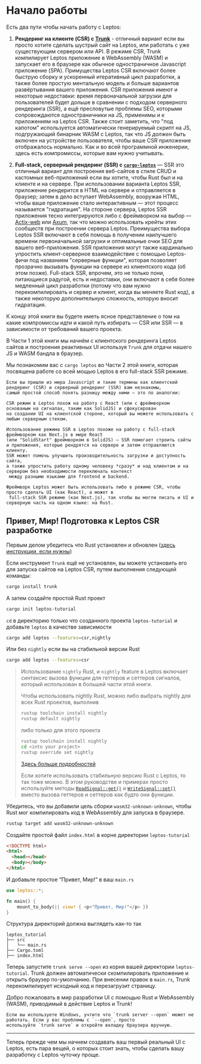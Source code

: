 # Начало работы

Есть два пути чтобы начать работу с Leptos:
1. **Рендеринг на клиенте (CSR) с [Trunk](https://trunkrs.dev/)** - отличный вариант если вы просто хотите сделать шустрый сайт на Leptos,
или работать с уже существующим сервером или API.
В режиме CSR, Trunk компилирует Leptos приложение в WebAssembly (WASM) и запускает его в браузере как обычное 
одностраничное Javascript приложение (SPA). Примущества Leptos CSR включают более быструю сборку и ускоренный
итеративный цикл разработки, а также более простую ментальную модель и больше вариантов развёртывания вашего приложения.
CSR приложения имеют и некоторые недоставки: время первоначальной загрузки для пользователей будет дольше
в сравнении с подходом серверного рендеринга (SSR), а ещё пресловутые проблемы SEO, которыми сопровождаются 
одностраничники на JS, применимы и к приложениям на Leptos CSR. Также стоит заметить, что "под капотом" используется
 автоматически генерируемый скрипт на JS, подгружающий бинарник WASM с Leptos, так что JS *должен* быть включен
на устройстве пользователя, чтобы ваше CSR приложение отображалось нормально. Как и во всей программной инженерии,
здесь есть компромиссы, которые вам нужно учитывать.

2. **Full-stack, серверный рендеринг (SSR) c [`cargo-leptos`](https://github.com/leptos-rs/cargo-leptos)** 
— SSR это отличный вариант для построения веб-сайтов в стиле CRUD и кастомных веб-приложений если вы хотите,
чтобы Rust был и на клиенте и на сервере. При использовании варианта Leptos SSR, приложение рендерится 
в HTML на сервере и отправляется в браузер; затем в дело вступает WebAssembly, вооружая HTML, чтобы ваше приложение
стало интерактивным — этот процесс называется "гидратация". На стороне сервера, Leptos SSR приложения тесно интегрируются
либо с фреймворком на выбор — [Actix-web](https://docs.rs/leptos_actix/latest/leptos_actix/index.html)
или [Axum](https://docs.rs/leptos_axum/latest/leptos_axum/index.html), 
так что можно использовать крейты этих сообществ при построении сервера Leptos.
Преимущества выбора Leptos SSR включают в себя помощь в получении наилучшего времени первоначальной загрузки и оптимальные
очки SEO для вашего веб-приложения. SSR приложения могут также кардинально упростить клиент-серверное взаимодействие
с помощью Leptos-фичи под названием "серверные функции", которая позволяет прозрачно вызывать функции на сервере
из клиентского кода (об этом позже). Full-stack SSR, впрочем, это не только пони, питающиеся радугой, 
есть и недоставки, они включают в себя более медленный цикл разработки (потому что вам нужно перекомпилировать
и сервер и клиент, когда вы меняете Rust код), а также некоторую дополнительную сложность, которую вносит гидратация.

К концу этой книги вы будете иметь ясное представление о том на какие компромиссы идти и какой путь избирать — CSR или SSR
 — в зависимости от требований вашего проекта.

В Части 1 этой книги мы начнём с клиентского рендеринга Leptos сайтов и построения реактивных UI используя `Trunk`
для отдачи нашего JS и WASM бандла в браузер.

Мы познакомим вас с `cargo leptos` во Части 2 этой книги, которая посвящена работе со всей мощью
Leptos в его full-stack SSR режиме.

```admonish note
Если вы пришли из мира Javascript и такие термины как клиентский рендеринг (CSR) и серверный рендеринг (SSR) вам незнакомы,
самый простой способ понять разницу между ними — это по аналогии:

CSR режим в Leptos похож на работу с React (или с фреймворком основаным на сигналах, таким как SolidJS) и сфокусирован
на создании UI на клиентской стороне, который вы можете использовать с любым серверным стеком.  

Использование режима SSR в Leptos похоже на работу с full-stack фреймворком как Next.js в мире React
(или "SolidStart" фреймворком в SolidJS) — SSR помогает строить сайты и приложения, которые рендрятся на сервере и затем отправляются клиенту.
SSR может помочь улучшить производительность загрузки и доступность сайта, 
а также упростить работу одному человеку *сразу* и над клиентом и на сервером без необходимости переключать контекст
 между разными языками для frontend и backend.       

Фреймворк Leptos может быть использовать либо в режиме CSR, чтобы просто сделать UI (как React), а может в
 full-stack SSR режиме (как Next.js), так чтобы вы могли писать и UI и серверную часть на одном языке: на Rust.   
```

## Привет, Мир! Подготовка к Leptos CSR разработке

Первым делом убедитесь что Rust установлен и обновлен ([здесь инструкции, если нужны](https://www.rust-lang.org/tools/install))

Если инструмент `Trunk` ещё не установлен, вы можете установить его для запуска сайтов на Leptos CSR, путем выполнения следующей команды:

```bash
cargo install trunk
```

А затем создайте простой Rust проект

```bash
cargo init leptos-tutorial
```

`cd` в директорию только что созданного проекта `leptos-tutorial` и добавьте `leptos` в качестве зависимости

```bash
cargo add leptos --features=csr,nightly
```

Или без  `nightly` если вы на стабильной версии Rust

```bash
cargo add leptos --features=csr
```

> Использование `nightly` Rust, и `nightly` feature в Leptos включает синтаксис вызова функции для геттеров и сеттеров сигналов, который использован в большей части этой книги.
>
> Чтобы использовать nightly Rust, можно либо выбрать nightly для всех Rust проектов, выполнив
>
> ```bash
> rustup toolchain install nightly
> rustup default nightly
> ```
>
> либо только для этого проекта
>
> ```bash
> rustup toolchain install nightly
> cd <into your project>
> rustup override set nightly
> ```
>
> [Здесь больше подробностей](https://doc.rust-lang.org/book/appendix-07-nightly-rust.html)
>
> Если хотите использовать стабильную версию Rust с Leptos, то так тоже можно. В этом руководстве и примерах
> просто используйте методы
> [`ReadSignal::get()`](https://docs.rs/leptos/latest/leptos/struct.ReadSignal.html#impl-SignalGet%3CT%3E-for-ReadSignal%3CT%3E) 
> и [`WriteSignal::set()`](https://docs.rs/leptos/latest/leptos/struct.WriteSignal.html#impl-SignalGet%3CT%3E-for-ReadSignal%3CT%3E) 
> вместо вызова геттеров и сеттеров как будто они функции.

Убедитесь, что вы добавили цель сборки `wasm32-unknown-unknown`, чтобы Rust мог компилировать код в WebAssembly для запуска в браузере.

```bash
rustup target add wasm32-unknown-unknown
```

Создайте простой файл `index.html` в корне директории `leptos-tutorial`

```html
<!DOCTYPE html>
<html>
  <head></head>
  <body></body>
</html>
```

И добавьте простое “Привет, Мир!” в ваш `main.rs`

```rust
use leptos::*;

fn main() {
    mount_to_body(|| view! { <p>"Привет, Мир!"</p> })
}
```

Структура директорий должна выглядеть как-то так

```
leptos_tutorial
├── src
│   └── main.rs
├── Cargo.toml
├── index.html
```

Теперь запустите  `trunk serve --open` из корня вашей директории `leptos-tutorial`.
Trunk должен автоматически скомпилировать приложение и открыть браузер по-умолчанию.
При внесении правок в `main.rs`, Trunk перекомпилирует исходный код и перезагрузит страницу.

Добро пожаловать в мир разработки UI с помощью Rust и WebAssembly (WASM), приводимый в действие Leptos и Trunk!

```admonish note
Если вы используете Windows, учтите что `trunk server --open` может не работать. Если у вас проблемы с `--open`, просто
используйте `trunk serve` и откройте вкладку браузера вручную. 
```

---

Теперь прежде чем мы начнем создавать ваш первый реальный UI c Leptos, есть пара вещей, о которых стоит знать, 
чтобы сделать вашу разработку с Leptos чуточку проще.
